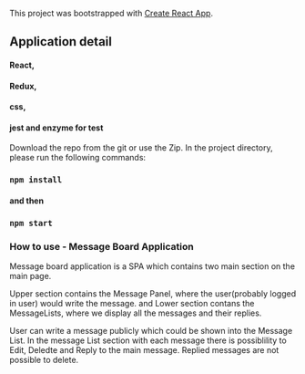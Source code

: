 This project was bootstrapped with [Create React App](https://github.com/facebook/create-react-app).

## Application detail
#### React,
#### Redux,
#### css,
#### jest and enzyme for test

Download the repo from the git or use the Zip.
In the project directory, please run the following commands:

### `npm install`
#### and then
### `npm start`

### How to use - Message Board Application

Message board application is a SPA which contains two main section on the main page.

Upper section contains the Message Panel, where the user(probably logged in user) would write the message.
and
Lower section contans the MessageLists, where we display all the messages and their replies.

User can write a message publicly which could be shown into the Message List. In the message List section with each message there is possiblility to Edit, Deledte and Reply to the main message. Replied messages are not possible to delete.
